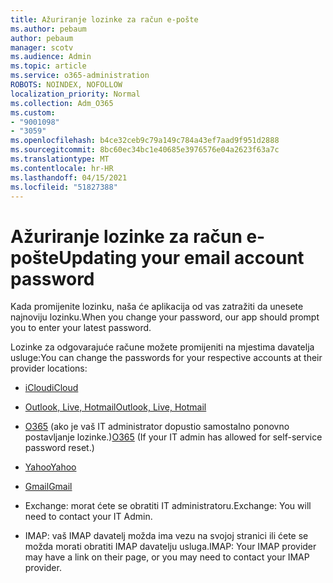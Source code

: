 ```yaml
---
title: Ažuriranje lozinke za račun e-pošte
ms.author: pebaum
author: pebaum
manager: scotv
ms.audience: Admin
ms.topic: article
ms.service: o365-administration
ROBOTS: NOINDEX, NOFOLLOW
localization_priority: Normal
ms.collection: Adm_O365
ms.custom:
- "9001098"
- "3059"
ms.openlocfilehash: b4ce32ceb9c79a149c784a43ef7aad9f951d2888
ms.sourcegitcommit: 8bc60ec34bc1e40685e3976576e04a2623f63a7c
ms.translationtype: MT
ms.contentlocale: hr-HR
ms.lasthandoff: 04/15/2021
ms.locfileid: "51827388"
---
```

# <a name="updating-your-email-account-password"></a><span data-ttu-id="73b68-102">Ažuriranje lozinke za račun e-pošte</span><span class="sxs-lookup"><span data-stu-id="73b68-102">Updating your email account password</span></span>

<span data-ttu-id="73b68-103">Kada promijenite lozinku, naša će aplikacija od vas zatražiti da unesete najnoviju lozinku.</span><span class="sxs-lookup"><span data-stu-id="73b68-103">When you change your password, our app should prompt you to enter your latest password.</span></span>

<span data-ttu-id="73b68-104">Lozinke za odgovarajuće račune možete promijeniti na mjestima davatelja usluge:</span><span class="sxs-lookup"><span data-stu-id="73b68-104">You can change the passwords for your respective accounts at their provider locations:</span></span>

- [<span data-ttu-id="73b68-105">iCloud</span><span class="sxs-lookup"><span data-stu-id="73b68-105">iCloud</span></span>](https://support.apple.com/HT201487)

- [<span data-ttu-id="73b68-106">Outlook, Live, Hotmail</span><span class="sxs-lookup"><span data-stu-id="73b68-106">Outlook, Live, Hotmail</span></span>](https://account.live.com/password/reset)

- <span data-ttu-id="73b68-107">[O365](https://passwordreset.microsoftonline.com) (ako je vaš IT administrator dopustio samostalno ponovno postavljanje lozinke.)</span><span class="sxs-lookup"><span data-stu-id="73b68-107">[O365](https://passwordreset.microsoftonline.com) (If your IT admin has allowed for self-service password reset.)</span></span>

- [<span data-ttu-id="73b68-108">Yahoo</span><span class="sxs-lookup"><span data-stu-id="73b68-108">Yahoo</span></span>](https://login.yahoo.com/account/challenge/username?done=https%3A%2F%2Fwww.yahoo.com%2F&authMechanism=secondary&chllngnm=base&sessionIndex=QQ--)

- [<span data-ttu-id="73b68-109">Gmail</span><span class="sxs-lookup"><span data-stu-id="73b68-109">Gmail</span></span>](https://support.google.com/mail/answer/41078?co=GENIE.Platform%3DDesktop&hl=en)

- <span data-ttu-id="73b68-110">Exchange: morat ćete se obratiti IT administratoru.</span><span class="sxs-lookup"><span data-stu-id="73b68-110">Exchange: You will need to contact your IT Admin.</span></span>

- <span data-ttu-id="73b68-111">IMAP: vaš IMAP davatelj možda ima vezu na svojoj stranici ili ćete se možda morati obratiti IMAP davatelju usluga.</span><span class="sxs-lookup"><span data-stu-id="73b68-111">IMAP: Your IMAP provider may have a link on their page, or you may need to contact your IMAP provider.</span></span>
